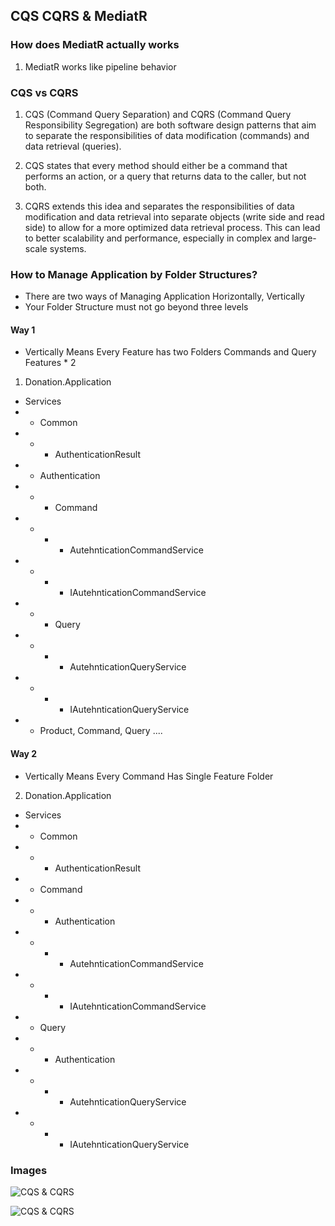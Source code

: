 ﻿## CQS CQRS & MediatR

### How does MediatR actually works
1. MediatR works like pipeline behavior

### CQS vs CQRS
1. CQS (Command Query Separation) and CQRS (Command Query Responsibility Segregation) are both software design patterns that aim to separate the responsibilities of data modification (commands) and data retrieval (queries).

2. CQS states that every method should either be a command that performs an action, or a query that returns data to the caller, but not both.

3. CQRS extends this idea and separates the responsibilities of data modification and data retrieval into separate objects (write side and read side) to allow for a more optimized data retrieval process. This can lead to better scalability and performance, especially in complex and large-scale systems.

### How to Manage Application by Folder Structures?
- There are two ways of Managing Application Horizontally, Vertically
- Your Folder Structure must not go beyond three levels

#### Way 1
- Vertically Means Every Feature has two Folders Commands and Query Features * 2
1. Donation.Application
- Services
- - Common
- - - AuthenticationResult
- - Authentication
- - - Command
- - - - AutehnticationCommandService
- - - - IAutehnticationCommandService
- - - Query
- - - - AutehnticationQueryService
- - - - IAutehnticationQueryService
- - Product, Command, Query ....

#### Way 2
- Vertically Means Every Command Has Single Feature Folder
2. Donation.Application
-  Services
- - Common
- - - AuthenticationResult
- - Command
- - - Authentication
- - - - AutehnticationCommandService
- - - - IAutehnticationCommandService
- - Query
- - - Authentication
- - - - AutehnticationQueryService
- - - - IAutehnticationQueryService


### Images
![CQS & CQRS](https://github.com/ahsansoftengineer/donation-DDD/blob/5-Mapster-ObjectMapping/Info/Images/Stage%204%20CQS%20CQRS%20MediatR.png)

![CQS & CQRS](https://github.com/ahsansoftengineer/donation-DDD/blob/5-Mapster-ObjectMapping/Info/Images/Stage%204%20CQS%20CQRS%20MediatR%20II.png)
